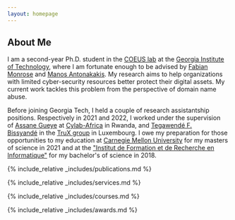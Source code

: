 ```yaml
---
layout: homepage
---
```


## About Me

I am a second-year Ph.D. student in the [COEUS lab](https://astrolavos.gatech.edu/) at the [Georgia Institute of Technology](https://https://ece.gatech.edu/), where I am 
fortunate enough to be advised by [Fabian Monrose](https://fabianmonrose.github.io/) and [Manos 
Antonakakis](https://ece.gatech.edu/directory/manos-antonakakis). My research aims to help organizations 
with limited cyber-security resources better protect their 
digital assets. My current work tackles this problem from the 
perspective of domain name abuse.

Before joining Georgia Tech, I held a couple of research 
assistantship positions. Respectively in 2021 and 2022, I worked under the 
supervision of [Assane Gueye](https://www.cmu.edu/epp/cee-tp/assane-gueye.html) at [Cylab-Africa](https://www.africa.engineering.cmu.edu/research/cybersecurity/cylab/index.html) in Rwanda, and [Tegawendé F. Bissyandé](https://bissyande.github.io/) in the [TruX group](https://www.uni.lu/snt-en/research-groups/TruX/) in Luxembourg. I owe my preparation for those opportunities to my 
education at [Carnegie Mellon University](https://cmu.edu) for 
my masters of science in 2021 and at the ["Institut de Formation et de Recherche 
en Informatique"](https://ifri-uac.bj/) for my bachelor's of science in 2018.


{% include_relative _includes/publications.md %}

{% include_relative _includes/services.md %}

{% include_relative _includes/courses.md %}

{% include_relative _includes/awards.md %}
